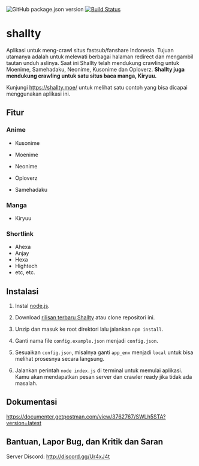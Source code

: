 ![GitHub package.json version](https://img.shields.io/github/package-json/v/gegehprast/shallty) [![Build Status](https://travis-ci.com/gegehprast/shallty.svg?branch=master)](https://travis-ci.com/gegehprast/shallty)

# shallty

Aplikasi untuk meng-crawl situs fastsub/fanshare Indonesia. Tujuan utamanya adalah untuk melewati berbagai halaman redirect dan mengambil tautan unduh aslinya. Saat ini Shallty telah mendukung crawling untuk Moenime, Samehadaku, Neonime, Kusonime dan Oploverz. **Shallty juga mendukung crawling untuk satu situs baca manga, Kiryuu.**

Kunjungi https://shallty.moe/ untuk melihat satu contoh yang bisa dicapai menggunakan aplikasi ini.

## Fitur

### Anime

- Kusonime

- Moenime

- Neonime

- Oploverz

- Samehadaku

### Manga

- Kiryuu

### Shortlink

- Ahexa
- Anjay
- Hexa
- Hightech
- etc, etc.

## Instalasi

1. Instal [node.js](https://nodejs.org/en/).

2. Download [rilisan terbaru Shallty](https://github.com/gegehprast/shallty/releases) atau clone repositori ini.

3. Unzip dan masuk ke root direktori lalu jalankan `npm install`.

4. Ganti nama file `config.example.json` menjadi `config.json`.

5. Sesuaikan `config.json`, misalnya ganti `app_env` menjadi `local` untuk bisa melihat prosesnya secara langsung.

6. Jalankan perintah `node index.js` di terminal untuk memulai aplikasi. Kamu akan mendapatkan pesan server dan crawler ready jika tidak ada masalah.


## Dokumentasi

https://documenter.getpostman.com/view/3762767/SWLh5STA?version=latest

## Bantuan, Lapor Bug, dan Kritik dan Saran

Server Discord: http://discord.gg/Ur4xJ4t
